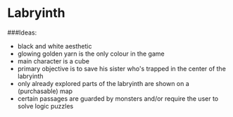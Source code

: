 Labryinth
===========
###Ideas:
- black and white aesthetic
- glowing golden yarn is the only colour in the game
- main character is a cube
- primary objective is to save his sister who's trapped in the center of the labryinth
- only already explored parts of the labryinth are shown on a (purchasable) map 
- certain passages are guarded by monsters and/or require the user to solve logic puzzles
